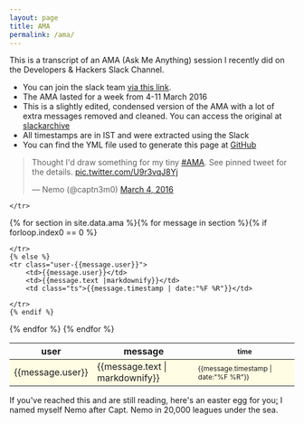 ```yaml
---
layout: page
title: AMA
permalink: /ama/
---		
```

<style>
.container {
    max-width: 60rem !important;
    font-size: 0.9em;
}
tr.question {
	background-color: #FFFDE3 !important;
}
tr.user-nemo {
	background-color: #EDF8FF !important;
}
tr:nth-child(odd) td{
    background-color: inherit !important;
}
.ts {
	min-width: 90px;
    font-size: 12px;
}
.emoji {
	display: inline;
}
</style>

This is a transcript of an AMA (Ask Me Anything) session I recently did on the Developers & Hackers Slack Channel.

- You can join the slack team [via this link](https://slackipy-codetogether.rhcloud.com).
- The AMA lasted for a week from 4-11 March 2016
- This is a slightly edited, condensed version of the AMA with a lot of extra messages removed and cleaned.
You can access the original at [slackarchive](https://dev-s.slackarchive.io/ama/)
- All timestamps are in IST and were extracted using the Slack
- You can find the YML file used to generate this page at [GitHub](https://github.com/captn3m0/captn3m0.github.com/blob/master/_data/projects.yml)

<blockquote class="twitter-tweet" data-lang="en"><p lang="en" dir="ltr">Thought I&#39;d draw something for my tiny <a href="https://twitter.com/hashtag/AMA?src=hash">#AMA</a>. See pinned tweet for the details. <a href="https://t.co/U9r3vqJ8Yj">pic.twitter.com/U9r3vqJ8Yj</a></p>&mdash; Nemo (@captn3m0) <a href="https://twitter.com/captn3m0/status/705822087735177216">March 4, 2016</a></blockquote>
<script async src="//platform.twitter.com/widgets.js" charset="utf-8"></script>

<table>
<thead>
	<tr>
		<th>user</th>
		<th>message</th>
		<th class="ts">time</th>
		
	</tr>
</thead>
<tbody>
	{% for section in site.data.ama %}{% for message in section %}{% if forloop.index0 == 0 %}
	<tr class="question">
		<td>{{message.user}}</td>
		<td>{{message.text | markdownify}}</td>
		<td class="ts">{{message.timestamp | date:"%F %R"}}</td>
		
	</tr>
	{% else %}
	<tr class="user-{{message.user}}">
		<td>{{message.user}}</td>
		<td>{{message.text |markdownify}}</td>
		<td class="ts">{{message.timestamp | date:"%F %R"}}</td>
		
	</tr>
	{% endif %}
{% endfor %}
{% endfor %}
</tbody>

</table>

If you've reached this and are still reading, here's an easter egg for you<a href="https://www.youtube.com/watch?v=BVT-ChnS_Mg" rel="nofollow">:</a> I named myself Nemo after Capt. Nemo in 20,000 leagues under the sea.